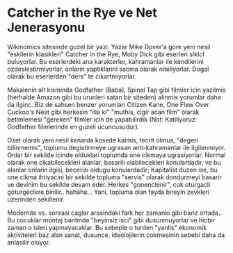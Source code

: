 # Catcher in the Rye ve Net Jenerasyonu

Wikinomics sitesinde guzel bir yazi. Yazar Mike Dover'a gore yeni
nesil "eskilerin klasikleri" Catcher in the Rye, Moby Dick gibi
eserleri sIkIcI buluyorlar. Bu eserlerdeki ana karakterler,
kahramanlar ile kendilerini ozdeslestirmiyorlar, onlarin yaptiklarini
sacma olarak niteliyorlar. Dogal olarak bu eserlerden "ders" te
cikartmiyorlar.

Makalenin alt kisminda Godfather (Baba), Spinal Tap gibi filmler icin
yazilmis (herhalde Amazon gibi bu urunleri satan bir siteden) alinmis
yorumlar daha da ilginc. Biz de sahsen benzer yorumlari Citizen Kane,
One Flew Over Cuckoo's Nest gibi herkesin "illa ki" "muthis, cigir
acan film" olarak betimlemesi "gereken" filmler icin de yapabilirdik
(Not: Katiliyoruz: Godfather filmlerinde en guzeli ucuncusudur).

Ozet olarak yeni nesil kenarda kosede kalmis, tecrit olmus, "degeri
bilinmemis", toplumu degistirmeye ugrasan anti-kahramanlar ile
ilgilenmiyor. Onlar bir sekilde icinde olduklari toplumda one cikmaya
ugrasiyorlar. Normal olarak one cikabilecekleri alanlar, basarili
olabilecekleri konulardadir, ve bu alanlar onlarin ilgisi, becerisi
oldugu konulardadir; Kapitalist duzen ise, bu one cikma ihtiyacini bir
sekilde topluma "servis" olarak dondurmeyi basarir ve devinim bu
sekilde devam eder. Herkes "gonenclenir", cok oturgacli goturgeclere
binilir.. hahaha... Yani, topluma olan fayda bireyin zevkleri
uzerinden sekillenir.

Modernite vs. sonrasi caglar arasindaki fark her zamanki gibi bariz
ortada.. Bu cocuklar montaj bantinda "beyinsiz isci" gibi
dusunmuyorlar ve hicbir zaman o isleri yapmayacaklar. Bu sebeple o
turden "yanlis" ekonomik aktiviteleri baz alan sanat, dusunce,
ideolojilerin cokmesinin sebebi daha da anlasilir oluyor.
